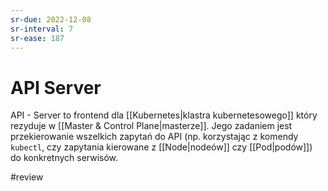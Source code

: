 ```yaml
---
sr-due: 2022-12-08
sr-interval: 7
sr-ease: 187
---
```


# API Server
API - Server to frontend dla [[Kubernetes|klastra kubernetesowego]] który rezyduje w [[Master & Control Plane|masterze]]. Jego zadaniem jest przekierowanie wszelkich zapytań do API (np. korzystając z komendy `kubectl`, czy zapytania kierowane z [[Node|nodeów]] czy [[Pod|podów]]) do konkretnych serwisów.

#review 
